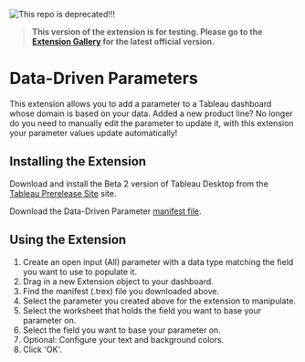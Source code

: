 ![This repo is deprecated!!!](https://img.shields.io/badge/Status-Deprecated-red)
>**This version of the extension is for testing. Please go to the [Extension Gallery](https://extensiongallery.tableau.com/products/27) for the latest official version.**

# Data-Driven Parameters
This extension allows you to add a parameter to a Tableau dashboard whose domain is based on your data. Added a new product line? No longer do you need to manually edit the parameter to update it, with this extension your parameter values update automatically!

## Installing the Extension

Download and install the Beta 2 version of Tableau Desktop from the [Tableau Prerelease Site](https://prerelease.tableau.com) site. 

Download the Data-Driven Parameter [manifest file](https://keshiarose.github.io/Date-Updater-React/DateUpdater.trex). 

## Using the Extension
1. Create an open input (All) parameter with a data type matching the field you want to use to populate it.
2. Drag in a new Extension object to your dashboard.
3. Find the manifest (.trex) file you downloaded above.
4. Select the parameter you created above for the extension to manipulate.
5. Select the worksheet that holds the field you want to base your parameter on.
6. Select the field you want to base your parameter on.
7. Optional: Configure your text and background colors.
8. Click 'OK'.
